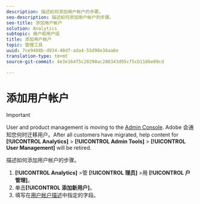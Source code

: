 ```yaml
---
description: 描述如何添加用户帐户的步骤。
seo-description: 描述如何添加用户帐户的步骤。
seo-title: 添加用户帐户
solution: Analytics
subtopic: 用户和用户组
title: 添加用户帐户
topic: 管理工具
uuid: 7ce9408b-d934-40df-ada4-55d98e36aa6e
translation-type: tm+mt
source-git-commit: 4e3e164f5c28290ac280343d95cf5cb1186e09cd

---
```



# 添加用户帐户

>[!IMPORTANT]
>
>User and product management is moving to the [Admin Console](https://helpx.adobe.com/enterprise/using/admin-console.html). Adobe 会通知您何时迁移用户。After all customers have migrated, help content for **[!UICONTROL Analytics]** &gt; **[!UICONTROL Admin Tools]** &gt; **[!UICONTROL User Management]** will be retired.

描述如何添加用户帐户的步骤。

1. **[!UICONTROL Analytics]** &gt;管 **[!UICONTROL 理员]** &gt;用 **[!UICONTROL 户管理]**。
1. 单击&#x200B;**[!UICONTROL 添加新用户]**。
1. 填写在[用户帐户描述](/help/admin/user-management2/c-user-management/users.md#section_14A7E169514A42A88E06387CC7C2E9AD)中指定的字段。
